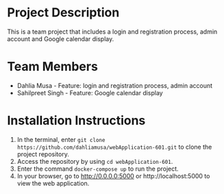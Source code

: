 # Project Description
This is a team project that includes a login and registration process, admin account and Google calendar display.

# Team Members
* Dahlia Musa - Feature: login and registration process, admin account
* Sahilpreet Singh - Feature: Google calendar display

# Installation Instructions

1. In the terminal, enter `git clone https://github.com/dahliamusa/webApplication-601.git` to clone the project repository.
2. Access the repository by using `cd webApplication-601`.
3. Enter the command `docker-compose up` to run the project.
3. In your browser, go to http://0.0.0.0:5000 or http://localhost:5000 to view the web application.